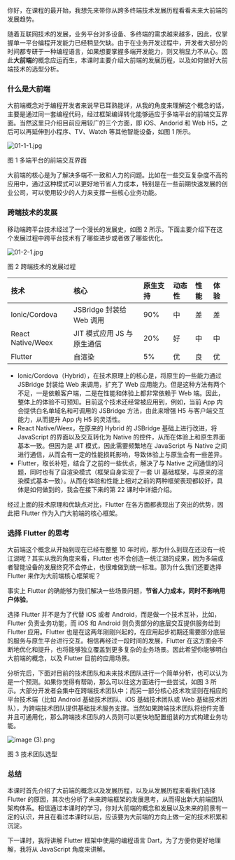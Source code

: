 你好，在课程的最开始，我想先来带你从跨多终端技术发展历程看看未来大前端的发展趋势。

随着互联网技术的发展，业务平台对多设备、多终端的需求越来越多，因此，仅掌握单一平台编程开发能力已经稍显欠缺。由于在业务开发过程中，开发者大部分的时间都专研于一种编程语言，如果想要掌握多端开发能力，则又稍显力不从心。因此**大前端**的概念应运而生，本课时主要介绍大前端的发展历程，以及如何做好大前端技术的选型分析。

### 什么是大前端

大前端概念对于编程开发者来说早已耳熟能详，从我的角度来理解这个概念的话，主要是通过同一套编程代码，经过框架编译转化能够适应于多端平台的前端交互界面。当然这里只介绍目前应用较广的三个方面，即 iOS、Andorid 和 Web H5，之后可以再延伸到小程序、TV、Watch 等其他智能设备，如图 1 所示。

![01-1-1.jpg](https://s0.lgstatic.com/i/image/M00/1A/92/CgqCHl7dpsyAGXTdAABOhwpYTPY773.jpg)

图 1 多端平台的前端交互界面

大前端的核心是为了解决多端不一致和人力的问题。比如在一些交互复杂度不高的应用中，通过这种模式可以更好地节省人力成本，特别是在一些前期快速发展的创业公司，可以使用较少的人力来支撑一些核心业务功能。

### 跨端技术的发展

移动端跨平台技术经过了一个漫长的发展史，如图 2 所示。下面主要介绍下在这个发展过程中跨平台技术有了哪些进步或者做了哪些优化。

![01-2-1.jpg](https://s0.lgstatic.com/i/image/M00/1A/87/Ciqc1F7dpuiAej-kAAAoqW57xyE079.jpg)

图 2 跨端技术的发展过程

| **技术**            | **核心**              | **原生支持** | **动态性** | **性能** | **体验** |
|:------------------|:--------------------|:---------|:--------|:-------|:-------|
| Ionic/Cordova     | JSBridge 封装给 Web 调用 | 90%      | 中       | 差      | 差      |
| React Native/Weex | JIT 模式应用 JS 与原生通信   | 20%      | 好       | 中      | 中      |
| Flutter           | 自渲染                 | 5%       | 优       | 良      | 优      |

* Ionic/Cordova（Hybrid），在技术原理上的核心是，将原生的一些能力通过 JSBridge 封装给 Web 来调用，扩充了 Web 应用能力。但是这种方法有两个不足，一是依赖客户端，二是在性能和体验上都非常依赖于 Web 端。因此，整体上的体验不可预知。目前这个技术还经常被应用到，例如，当前 App 内会提供白名单域名和可调用的 JSBridge 方法，由此来增强 H5 与客户端交互能力，从而提升 App 内 H5 的灵活性。
* React Native/Weex，在原来的 Hybrid 的 JSBridge 基础上进行改进，将 JavaScript 的界面以及交互转化为 Native 的控件，从而在体验上和原生界面基本一致。但因为是 JIT 模式，因此需要频繁地在 JavaScript 与 Native 之间进行通信，从而会有一定的性能损耗影响，导致体验上与原生会有一些差异。
* Flutter，取长补短，结合了之前的一些优点，解决了与 Native 之间通信的问题，同时也有了自渲染模式（框架自身实现了一套 UI 基础框架，与原来的渲染模式基本一致）。从而在体验和性能上相对之前的两种框架表现都较好，具体是如何做到的，我会在接下来的第 22 课时中详细介绍。

经过上面的技术原理和优缺点对比，Flutter 在各方面都表现出了突出的优势，因此把 Flutter 作为入门大前端的核心框架。

### 选择 Flutter 的思考

大前端这个概念从开始到现在已经有整整 10 年时间，那为什么到现在还没有一统江湖呢？其实从我的角度来看，Flutter 也不会创造一统江湖的成果，因为多端或者智能设备的发展终究不会停止，也很难做到统一标准。那为什么我们还要选择 Flutter 来作为大前端核心框架呢？

事实上 Flutter 的确能够为我们解决一些场景问题，**节省人力成本，同时不影响用户体验**。

选择 Flutter 并不是为了代替 iOS 或者 Android，而是做一个技术互补，比如，Flutter 负责业务功能，而 iOS 和 Android 则负责部分的底层交互提供服务给到 Flutter 应用。Flutter 也是在这两年刚刚兴起的，在应用起步初期还需要部分底层的服务与原生平台进行交互。相信再经过一段时间的发展，Flutter 在这方面会不断地优化和提升，也将能够独立覆盖到更多复杂的业务场景。因此希望你能够明白大前端的概念，以及 Flutter 目前的应用场景。

分析完后，下面对目前的技术团队和未来技术团队进行一个简单分析，也可以认为是一个预测。如果你觉得有帮助，那么可以往这方面进行一些尝试，如图 3 所示。大部分开发者会集中在跨端技术团队中；而另一部分核心技术攻坚则在相应的平台技术端（比如 Android 基础技术团队、iOS 基础技术团队或 Web 基础技术团队），为跨端技术团队提供基础技术服务支撑。当然如果跨端技术团队将组件完善并且可通用化，那么跨端技术团队的人员则可以更快地配置组装的方式构建业务功能。

![image (3).png](https://s0.lgstatic.com/i/image/M00/1A/87/Ciqc1F7dpwCAfhZ3AAChalAD2J4693.png)

图 3 技术团队选型

### 总结

本课时首先介绍了大前端的概念以及发展历程，以及从发展历程来看我们选择 Flutter 的原因，其次也分析了未来跨端框架的发展思考，从而得出新大前端团队架构体系。相信通过本课时的学习，你对大前端的概念和发展以及未来的前景有一定的认识，并且在看过本课时以后，应该要为大前端的方向上做一定的技术积累和沉淀。

下一课时，我将讲解 Flutter 框架中使用的编程语言 Dart，为了方便你更好地理解，我将从 JavaScript 角度来讲解。
